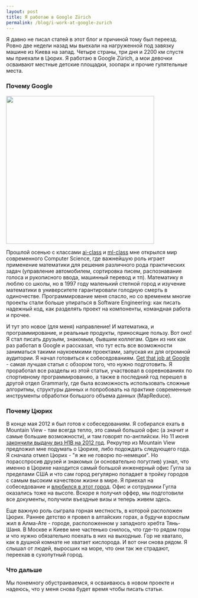 ```yaml
---
layout: post
title: Я работаю в Google Zürich
permalink: /blog/i-work-at-google-zurich
---
```

Я давно не писал статей в этот блог и причиной тому был переезд. Ровно две недели назад мы выехали на нагруженной под завязку машине из Киева на запад. Четыре страны, три дня и 2200 км спустя мы приехали в Цюрих. Я работаю в Google Zürich, а мои девочки осваивают местные детские площадки, зоопарк и прочие гулятельные места.
<!--more-->

### Почему Google

<img src="http://dl.dropbox.com/u/318944/vorushin.ru/i_dont_need_google.jpg" height="400">

Прошлой осенью с классами [ai-class](http://ai-class.com) и [ml-class](http://ml-class.org) мне открылся мир современного Computer Science, где важнейшую роль играет применение математики для решения различного рода практических задач (управление автомобилем, сортировка писем, распознавание голоса и рукописного ввода, машинный перевод и тп). Математику я люблю со школы, но в 1997 году маленький степной город и изучение математики в университете гарантировали голодную смерть в одиночестве. Программирование меня спасло, но со временем многие проекты стали больше упираться в Software Engineering: как писать надежный код, как разделять проект на компоненты, командная работа и прочее.

И тут это новое (для меня) направление! И математика, и программирование, и реальные продукты, приносящие пользу. Вот оно! Я стал писать друзьям, знакомым, бывшим коллегам. Один из них как раз работал в Google и рассказал, что тут есть все возможности заниматься такими наукоемкими проектами, запуская их для огромной аудитории. Я начал готовиться к собеседованиям. [Get that job at Google](http://steve-yegge.blogspot.ch/2008/03/get-that-job-at-google.html) - самая лучшая статья с обзором того, что нужно подготовить. Я проработал все разделы из этой статьи, участвовал в соревнованиях по спортивному программированию, а также в последний год перешел в другой отдел Grammarly, где была возможность использовать сложные алгоритмы, структуры данных и попробовать на практике современные инструменты обработки большого объема данных (MapReduce).

### Почему Цюрих

В конце мая 2012 я был готов к собеседованиям. Я собирался ехать в Mountain View - там всегда тепло, это самый большой офис (а значит и самые большие возможности), и там говорят по-английски. Но 11 июня [закончили выдачу виз H1B на 2012 год](http://www.h1base.com/visa/work/H1BvisaCapH1BquotaSystem/ref/1568/). Рекрутер из Mountain View предложил мне подумать о Цюрихе, либо подождать следующего года. Я сначала отмел Цюрих - "я же не говорю по-немецки". Но порасспросив друзей и знакомых (и основательно погуглив) узнал, что именно в Цюрихе находится самый большой инженерный офис Гугла за пределами США и что сам город регулярно попадает в тройку городов с самым высоким качеством жизни в мире. Я приехал на собеседование и [влюбился в этот город](https://plus.google.com/photos/118167790303998041987/albums/5773522710162261009). Офис и сотрудники Гугла оказались тоже на высоте. Вскоре я получил оффер, мы подготовили все документы, получили въездные визы и теперь живем здесь.

Еще важную роль сыграла горная местность, в которой расположен Цюрих. Раннее детство я провел в алтайских горах, а будучи взрослым жил в Алма-Ате - городе, расположенном у западного хребта Тянь-Шаня. В Москве и Киеве мне частенько снилось, что где-то рядом горы и что нужно обязательно поехать в них на выходные. Гор не хватало, как в душной комнате не хватает кислорода. И вот они снова рядом. Я слышал от людей, выросших на море, что они так же страдают, переехав в сухопутный город.

### Что дальше

Мы понемногу обустраиваемся, я осваиваюсь в новом проекте и надеюсь, что у меня снова будет время чтобы писать статьи. 